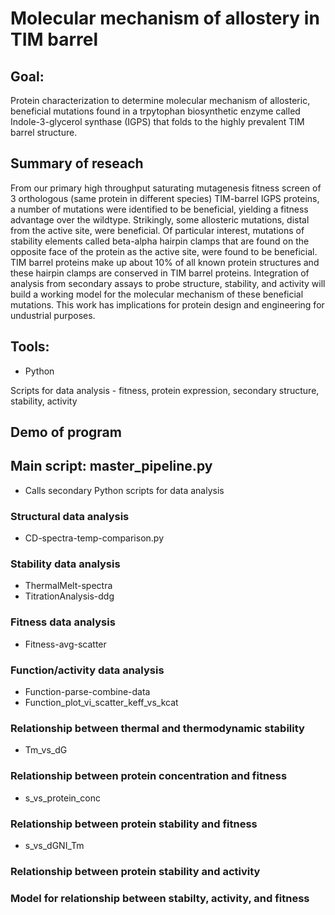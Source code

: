 # Molecular mechanism of allostery in TIM barrel

## Goal: 
Protein characterization to determine molecular mechanism of allosteric, beneficial mutations found in a trpytophan biosynthetic enzyme called Indole-3-glycerol synthase (IGPS) that folds to the highly prevalent TIM barrel structure. 

## Summary of reseach 
From our primary high throughput saturating mutagenesis fitness screen of 3 orthologous (same protein in different species) TIM-barrel IGPS proteins, a number of mutations were identified to be beneficial, yielding a fitness advantage over the wildtype. Strikingly, some allosteric mutations, distal from the active site, were beneficial. Of particular interest, mutations of  stability elements called beta-alpha hairpin clamps that are found on the opposite face of the protein as the active site, were found to be beneficial. TIM barrel proteins make up about 10% of all known protein structures and these hairpin clamps are conserved in TIM barrel proteins. Integration of analysis from secondary assays to probe structure, stability, and activity will build a working model for the molecular mechanism of these beneficial mutations. This work has implications for protein design and engineering for undustrial purposes.  

## Tools:
  * Python

Scripts for data analysis - fitness, protein expression, secondary structure, stability, activity

## Demo of program

## Main script: master_pipeline.py
  * Calls secondary Python scripts for data analysis

### Structural data analysis 
  * CD-spectra-temp-comparison.py
  
### Stability data analysis 
  * ThermalMelt-spectra
  * TitrationAnalysis-ddg
  
### Fitness data analysis
  * Fitness-avg-scatter
  
### Function/activity data analysis
  * Function-parse-combine-data
  * Function_plot_vi_scatter_keff_vs_kcat

### Relationship between thermal and thermodynamic stability 
  * Tm_vs_dG
  
### Relationship between protein concentration and fitness
  * s_vs_protein_conc
  
### Relationship between protein stability and fitness
  * s_vs_dGNI_Tm
  
### Relationship between protein stability and activity 

### Model for relationship between stabilty, activity, and fitness

